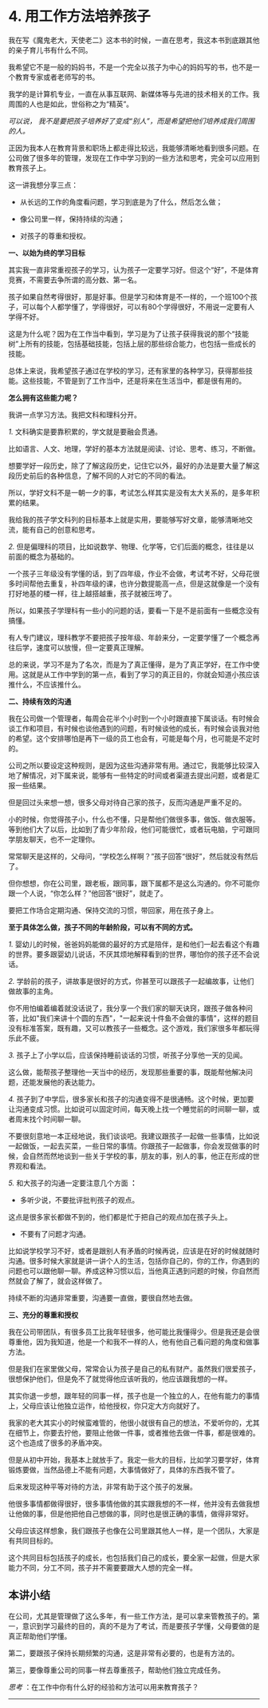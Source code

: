 # 4. 用工作方法培养孩子

我在写《魔鬼老大，天使老二》这本书的时候，一直在思考，我这本书到底跟其他的亲子育儿书有什么不同。

我希望它不是一般的妈妈书，不是一个完全以孩子为中心的妈妈写的书，也不是一个教育专家或者老师写的书。

我学的是计算机专业，一直在从事互联网、新媒体等与先进的技术相关的工作。我周围的人也是如此，世俗称之为“精英”。

 *可以说，*  *我不是要把孩子培养好了变成“别人”，而是希望把他们培养成我们周围的人。*

正因为我本人在教育背景和职场上都走得比较远，我能够清晰地看到很多问题。在公司做了很多年的管理，发现在工作中学习到的一些方法和思考，完全可以应用到教育孩子上。

这一讲我想分享三点：

* 从长远的工作的角度看问题，学习到底是为了什么，然后怎么做；

* 像公司里一样，保持持续的沟通；

* 对孩子的尊重和授权。

 **一、以始为终的学习目标**

其实我一直非常重视孩子的学习，认为孩子一定要学习好。但这个“好”，不是体育竞赛，不需要去争所谓的高分数、第一名。

孩子如果自然考得很好，那是好事。但是学习和体育是不一样的，一个班100个孩子，可以每个人都学懂了，学得很好，可以有80个学得很好，不用说一定要有人学得不好。

这是为什么呢？因为在工作当中看到，学习是为了让孩子获得我说的那个“技能树”上所有的技能，包括基础技能，包括上层的那些综合能力，也包括一些成长的技能。

总体上来说，我希望孩子通过在学校的学习，还有家里的各种学习，获得那些技能。这些技能，不管是到了工作当中，还是将来在生活当中，都是很有用的。

 **怎么拥有这些能力呢？**

我讲一点学习方法。我把文科和理科分开。

 *1.* 文科确实是要靠积累的，学文就是要融会贯通。

比如语言、人文、地理，学好的基本方法就是阅读、讨论、思考、练习，不断做。

想要学好一段历史，除了了解这段历史，记住它以外，最好的办法是要大量了解这段历史前后的各种信息，了解不同的人对它的不同的看法。

所以，学好文科不是一朝一夕的事，考试怎么样其实是没有太大关系的，是多年积累的结果。

我给我的孩子学文科列的目标基本上就是实用，要能够写好文章，能够清晰地交流，能有自己的创意和思考。

 *2.* 但是偏理科的项目，比如说数学、物理、化学等，它们后面的概念，往往是以前面的概念为基础的。

一个孩子三年级没有学懂的话，到了四年级，作业不会做，考试考不好，父母花很多时间帮他去重复，补四年级的课，也许分数提能高一点，但是这就像是一个没有打好地基的楼一样，往上越搭越重，孩子就被压垮了。

所以，如果孩子学理科有一些小的问题的话，要看一下是不是前面有一些概念没有搞懂。

有人专门建议，理科教学不要把孩子按年级、年龄来分，一定要学懂了一个概念再往后学，速度可以放慢，但一定要真正理解。

总的来说，学习不是为了名次，而是为了真正懂得，是为了真正学好，在工作中使用。这就是从工作中学到的第一点，看到了学习的真正目的，你就会知道小孩应该推什么，不应该推什么。

 **二、持续有效的沟通**

我在公司做一个管理者，每周会花半个小时到一个小时跟直接下属谈话。有时候会谈工作和项目，有时候也谈他遇到的问题，有时候谈他的成长，有时候会谈我对他的希望。这个安排哪怕是再下一级的员工也会有，可能是每个月，也可能是不定时的。

公司之所以要设定这种规则，是因为这些沟通非常有用。通过它，我能够比较深入地了解情况，对下属来说，能够有一些特定的时间或者渠道去提出问题，或者是汇报一些结果。

但是回过头来想一想，很多父母对待自己家的孩子，反而沟通是严重不足的。

小的时候，你觉得孩子小，什么也不懂，只是帮他们做很多事，做饭、做衣服等。等到他们大了以后，比如到了青少年阶段，他们可能很忙，或者玩电脑，宁可跟同学朋友聊天，也不一定理你。

常常聊天是这样的，父母问，“学校怎么样啊？”孩子回答“很好”，然后就没有然后了。

但你想想，你在公司里，跟老板，跟同事，跟下属都不是这么沟通的。你不可能你跟一个人说，“你怎么样？”他回答“很好”，就走了。

要把工作场合定期沟通、保持交流的习惯，带回家，用在孩子身上。

 **至于具体怎么做，孩子不同的年龄阶段，可以有不同的方式。**

 *1.* 婴幼儿的时候，爸爸妈妈能做的最好的方式是陪伴，是和他们一起去看这个有趣的世界。要多跟婴幼儿说话，不厌其烦地解释看到的世界，哪怕你的孩子还不会说话。

 *2.* 学龄前的孩子，讲故事是很好的方式，你甚至可以跟孩子一起编故事，让他们做故事的主角。

你不用怕编着编着就没话说了，我分享一个我们家的聊天诀窍，跟孩子做各种问答，比如"我们来讲十个圆的东西"，"一起来说十件鱼不会做的事情"，这样的题目没有标准答案，既有趣，又可以教孩子一些概念。这个游戏，我们家很多年都玩得乐此不疲。

 *3.* 孩子上了小学以后，应该保持睡前谈话的习惯，听孩子分享他一天的见闻。

这么做，能帮孩子整理他一天当中的经历，发现那些重要的事，既能帮他解决问题，还能发展他的表达能力。

 *4.* 孩子到了中学后，很多家长和孩子的沟通变得不是很通畅。这个时候，更加要让沟通变成习惯。比如说可以固定时间，每天晚上找一个睡觉前的时间聊一聊，或者周末找个时间聊一聊。

不要很刻意地一本正经地说，我们谈谈吧。我建议跟孩子一起做一些事情，比如说一起做饭，一起去买菜，一些日常的事情。你跟孩子一起做事，你会发现做事的时候，会自然而然地谈到一些关于学校的事，朋友的事，别人的事，他正在形成的世界观和看法。

 *5.* 和大孩子的沟通一定要注意几个方面 **：**

* 多听少说，不要批评批判孩子的观点。

这点是很多家长都做不到的，他们都是忙于把自己的观点加在孩子头上。

* 不要有了问题才沟通。

比如说学校学习不好，或者是跟别人有矛盾的时候再说，应该是在好的时候就随时沟通。很多时候大家就是讲一讲个人的生活，包括你自己的，你的工作，你遇到的问题也可以跟他聊一聊。养成这种习惯以后，当他真正遇到问题的时候，你自然而然就会了解了，就会这样做了。

持续不断的沟通非常重要，沟通要一直做，要很自然地去做。

 **三、充分的尊重和授权**

我在公司带团队，有很多员工比我年轻很多，他可能比我懂得少。但是我还是会很尊重他，因为我知道，他是一个和我不一样的人，他有他自己看问题的角度和做事方法。

但是我们在家里做父母，常常会认为孩子是自己的私有财产。虽然我们很爱孩子，很想保护他们，但是免不了就觉得他应该听我的，他应该跟我想的一样。

其实你退一步想，跟年轻的同事一样，孩子也是一个独立的人，在他有能力的事情上，父母应该让他独立运作，给他授权，你只定大方向就好了。

我家的老大其实小的时候蛮难管的，他很小就很有自己的想法，不爱听你的，尤其在细节上，你要去拧他，要阻止他做一件事，或者推他去做一件事，都是很难的。这个也造成了很多的矛盾冲突。

但是从初中开始，我基本上就放手了。我定一些大的目标，比如学习要学好，体育锻炼要做，当然品德上不能有问题，大事情做好了，具体的东西我不管了。

后来发现这种平等对待的方法，非常有助于这个孩子的发展。

他很多事情都做得很好，很多事情他做的其实跟我想的不一样，他并没有去做我想让他做的事，但是他把他自己想做的事，同时也是很正确的事情，做得非常好。

父母应该这样想象，我们跟孩子也像在公司里跟其他人一样，是一个团队，大家是有共同目标的。

这个共同目标包括孩子的成长，也包括我们自己的成长，要全家一起做，但是大家能力不同，分工不同，孩子并不需要要跟大人想的完全一样。

## 本讲小结

在公司，尤其是管理做了这么多年，有一些工作方法，是可以拿来管教孩子的。第一，意识到学习最终的目的，真的不是为了考试，而是要孩子学懂，父母要做的是真正帮助他们学懂。

第二，要跟孩子保持长期频繁的沟通，这是非常有必要的，也是有方法的。

第三，要像尊重公司的同事一样去尊重孩子，帮助他们独立完成任务。

 *思考* ：在工作中你有什么好的经验和方法可以用来教育孩子？

---
